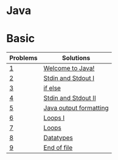 # Java

# Basic

| Problems                                                                   | Solutions                                        |
| -------------------------------------------------------------------------- | ------------------------------------------------ |
| [1](https://www.hackerrank.com/challenges/welcome-to-java/problem)         | [Welcome to Java!](welcome-to-java)              |
| [2](https://www.hackerrank.com/challenges/java-stdin-and-stdout-1/problem) | [Stdin and Stdout I](stdin-stdout)               |
| [3](https://www.hackerrank.com/challenges/java-if-else/problem)            | [if else](if-else)                               |
| [4](https://www.hackerrank.com/challenges/java-stdin-stdout/problem)       | [Stdin and Stdout II](stdin-stdout-II)           |
| [5](https://www.hackerrank.com/challenges/java-output-formatting/problem)  | [Java output formatting](java-output-formatting) |
| [6](https://www.hackerrank.com/challenges/java-loops-i/problem)            | [Loops I](java-loops-I)                          |
| [7](https://www.hackerrank.com/challenges/java-loops/problem)              | [Loops](java-loops-II)                           |
| [8](https://www.hackerrank.com/challenges/java-datatypes/problem)          | [Datatypes](java-datatypes)                      |
| [9](https://www.hackerrank.com/challenges/java-end-of-file/problem)        | [End of file](end-of-file)                       |
